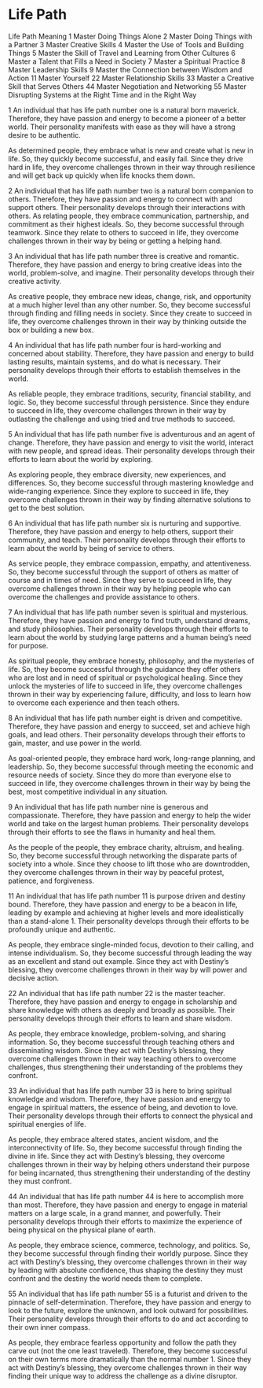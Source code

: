 # Life Path

Life Path	Meaning
1	Master Doing Things Alone
2	Master Doing Things with a Partner
3	Master Creative Skills
4	Master the Use of Tools and Building Things
5	Master the Skill of Travel and Learning from Other Cultures
6	Master a Talent that Fills a Need in Society
7	Master a Spiritual Practice
8	Master Leadership Skills
9	Master the Connection between Wisdom and Action
11	Master Yourself
22	Master Relationship Skills
33	Master a Creative Skill that Serves Others
44	Master Negotiation and Networking
55	Master Disrupting Systems at the Right Time and in the Right Way


1
An individual that has life path number one is a natural born maverick. Therefore, they have passion and energy to become a pioneer of a better world. Their personality manifests with ease as they will have a strong desire to be authentic.

As determined people, they embrace what is new and create what is new in life. So, they quickly become successful, and easily fail. Since they drive hard in life, they overcome challenges thrown in their way through resilience and will get back up quickly when life knocks them down.

2
An individual that has life path number two is a natural born companion to others. Therefore, they have passion and energy to connect with and support others. Their personality develops through their interactions with others.
As relating people, they embrace communication, partnership, and commitment as their highest ideals. So, they become successful through teamwork. Since they relate to others to succeed in life, they overcome challenges thrown in their way by being or getting a helping hand.

3
An individual that has life path number three is creative and romantic. Therefore, they have passion and energy to bring creative ideas into the world, problem-solve, and imagine. Their personality develops through their creative activity.

As creative people, they embrace new ideas, change, risk, and opportunity at a much higher level than any other number. So, they become successful through finding and filling needs in society. Since they create to succeed in life, they overcome challenges thrown in their way by thinking outside the box or building a new box.

4
An individual that has life path number four is hard-working and concerned about stability. Therefore, they have passion and energy to build lasting results, maintain systems, and do what is necessary. Their personality develops through their efforts to establish themselves in the world.

As reliable people, they embrace traditions, security, financial stability, and logic. So, they become successful through persistence. Since they endure to succeed in life, they overcome challenges thrown in their way by outlasting the challenge and using tried and true methods to succeed.

5
An individual that has life path number five is adventurous and an agent of change. Therefore, they have passion and energy to visit the world, interact with new people, and spread ideas. Their personality develops through their efforts to learn about the world by exploring.

As exploring people, they embrace diversity, new experiences, and differences. So, they become successful through mastering knowledge and wide-ranging experience. Since they explore to succeed in life, they overcome challenges thrown in their way by finding alternative solutions to get to the best solution.

6
An individual that has life path number six is nurturing and supportive. Therefore, they have passion and energy to help others, support their community, and teach. Their personality develops through their efforts to learn about the world by being of service to others.

As service people, they embrace compassion, empathy, and attentiveness. So, they become successful through the support of others as matter of course and in times of need. Since they serve to succeed in life, they overcome challenges thrown in their way by helping people who can overcome the challenges and provide assistance to others.

7
An individual that has life path number seven is spiritual and mysterious. Therefore, they have passion and energy to find truth, understand dreams, and study philosophies. Their personality develops through their efforts to learn about the world by studying large patterns and a human being’s need for purpose.

As spiritual people, they embrace honesty, philosophy, and the mysteries of life. So, they become successful through the guidance they offer others who are lost and in need of spiritual or psychological healing. Since they unlock the mysteries of life to succeed in life, they overcome challenges thrown in their way by experiencing failure, difficulty, and loss to learn how to overcome each experience and then teach others.

8
An individual that has life path number eight is driven and competitive. Therefore, they have passion and energy to succeed, set and achieve high goals, and lead others. Their personality develops through their efforts to gain, master, and use power in the world.

As goal-oriented people, they embrace hard work, long-range planning, and leadership. So, they become successful through meeting the economic and resource needs of society. Since they do more than everyone else to succeed in life, they overcome challenges thrown in their way by being the best, most competitive individual in any situation.

9
An individual that has life path number nine is generous and compassionate. Therefore, they have passion and energy to help the wider world and take on the largest human problems. Their personality develops through their efforts to see the flaws in humanity and heal them.

As the people of the people, they embrace charity, altruism, and healing. So, they become successful through networking the disparate parts of society into a whole. Since they choose to lift those who are downtrodden, they overcome challenges thrown in their way by peaceful protest, patience, and forgiveness.

11
An individual that has life path number 11 is purpose driven and destiny bound. Therefore, they have passion and energy to be a beacon in life, leading by example and achieving at higher levels and more idealistically than a stand-alone 1. Their personality develops through their efforts to be profoundly unique and authentic.

As people, they embrace single-minded focus, devotion to their calling, and intense individualism. So, they become successful through leading the way as an excellent and stand out example. Since they act with Destiny’s blessing, they overcome challenges thrown in their way by will power and decisive action.

22
An individual that has life path number 22 is the master teacher. Therefore, they have passion and energy to engage in scholarship and share knowledge with others as deeply and broadly as possible. Their personality develops through their efforts to learn and share wisdom.

As people, they embrace knowledge, problem-solving, and sharing information. So, they become successful through teaching others and disseminating wisdom. Since they act with Destiny’s blessing, they overcome challenges thrown in their way teaching others to overcome challenges, thus strengthening their understanding of the problems they confront.

33
An individual that has life path number 33 is here to bring spiritual knowledge and wisdom. Therefore, they have passion and energy to engage in spiritual matters, the essence of being, and devotion to love. Their personality develops through their efforts to connect the physical and spiritual energies of life.

As people, they embrace altered states, ancient wisdom, and the interconnectivity of life. So, they become successful through finding the divine in life. Since they act with Destiny’s blessing, they overcome challenges thrown in their way by helping others understand their purpose for being incarnated, thus strengthening their understanding of the destiny they must confront.

44
An individual that has life path number 44 is here to accomplish more than most. Therefore, they have passion and energy to engage in material matters on a large scale, in a grand manner, and powerfully. Their personality develops through their efforts to maximize the experience of being physical on the physical plane of earth.

As people, they embrace science, commerce, technology, and politics. So, they become successful through finding their worldly purpose. Since they act with Destiny’s blessing, they overcome challenges thrown in their way by leading with absolute confidence, thus shaping the destiny they must confront and the destiny the world needs them to complete.

55
An individual that has life path number 55 is a futurist and driven to the pinnacle of self-determination. Therefore, they have passion and energy to look to the future, explore the unknown, and look outward for possibilities. Their personality develops through their efforts to do and act according to their own inner compass.

As people, they embrace fearless opportunity and follow the path they carve out (not the one least traveled). Therefore, they become successful on their own terms more dramatically than the normal number 1. Since they act with Destiny’s blessing, they overcome challenges thrown in their way finding their unique way to address the challenge as a divine disruptor.